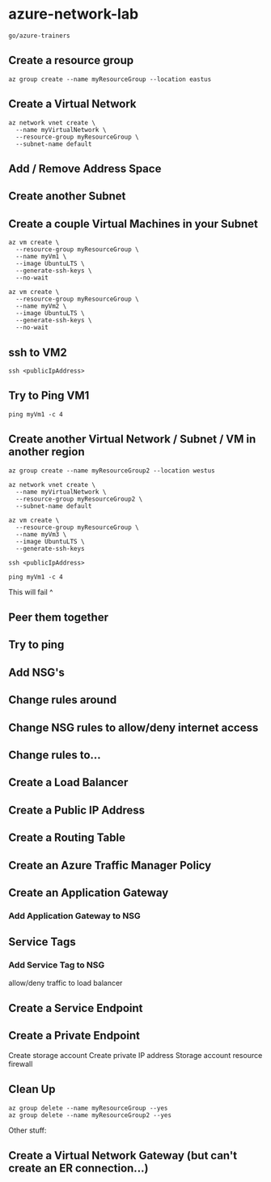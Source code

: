 # azure-network-lab

`go/azure-trainers`

## Create a resource group
`az group create --name myResourceGroup --location eastus`

## Create a Virtual Network
```
az network vnet create \
  --name myVirtualNetwork \
  --resource-group myResourceGroup \
  --subnet-name default
```

## Add / Remove Address Space

## Create another Subnet

## Create a couple Virtual Machines in your Subnet

```
az vm create \
  --resource-group myResourceGroup \
  --name myVm1 \
  --image UbuntuLTS \
  --generate-ssh-keys \
  --no-wait
```

```
az vm create \
  --resource-group myResourceGroup \
  --name myVm2 \
  --image UbuntuLTS \
  --generate-ssh-keys \
  --no-wait
```

## ssh to VM2
```
ssh <publicIpAddress>
```

## Try to Ping VM1
```
ping myVm1 -c 4
```

## Create another Virtual Network / Subnet / VM in another region
`az group create --name myResourceGroup2 --location westus`

```
az network vnet create \
  --name myVirtualNetwork \
  --resource-group myResourceGroup2 \
  --subnet-name default
```

```
az vm create \
  --resource-group myResourceGroup \
  --name myVm3 \
  --image UbuntuLTS \
  --generate-ssh-keys
```

```
ssh <publicIpAddress>
```

```
ping myVm1 -c 4
```
This will fail ^

## Peer them together


## Try to ping

## Add NSG's

## Change rules around
## Change NSG rules to allow/deny internet access
## Change rules to...



## Create a Load Balancer

## Create a Public IP Address



## Create a Routing Table

## Create an Azure Traffic Manager Policy

## Create an Application Gateway

### Add Application Gateway to NSG


## Service Tags
### Add Service Tag to NSG
allow/deny traffic to load balancer

## Create a Service Endpoint

## Create a Private Endpoint
Create storage account
Create private IP address
Storage account resource firewall

## Clean Up
```
az group delete --name myResourceGroup --yes
az group delete --name myResourceGroup2 --yes
```


Other stuff:
## Create a Virtual Network Gateway (but can't create an ER connection...)

